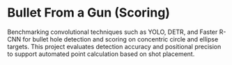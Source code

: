 # Bullet From a Gun (Scoring)

Benchmarking convolutional techniques such as YOLO, DETR, and Faster R-CNN for bullet hole detection and scoring on concentric circle and ellipse targets. This project evaluates detection accuracy and positional precision to support automated point calculation based on shot placement.
